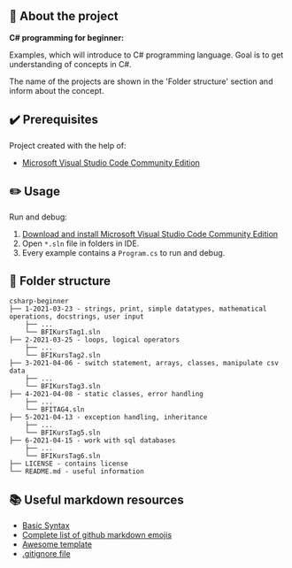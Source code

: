 ## :newspaper: About the project ##

**C# programming for beginner:**

Examples, which will introduce to C# programming language. Goal is to get understanding of concepts in C#.

The name of the projects are shown in the 'Folder structure' section and inform about the concept.

## :heavy_check_mark: Prerequisites ##

Project created with the help of:

* [Microsoft Visual Studio Code Community Edition]()

## :pencil2: Usage

Run and debug:

1. [Download and install Microsoft Visual Studio Code Community Edition]()
1. Open <code>*.sln</code> file in folders in IDE.
1. Every example contains a <code>Program.cs</code> to run and debug.

## :file_folder: Folder structure ##

    csharp-beginner
    ├── 1-2021-03-23 - strings, print, simple datatypes, mathematical operations, docstrings, user input
        ├── ...
        └── BFIKursTag1.sln
    ├── 2-2021-03-25 - loops, logical operators 
        ├── ...
        └── BFIKursTag2.sln    
    ├── 3-2021-04-06 - switch statement, arrays, classes, manipulate csv data
        ├── ...
        └── BFIKursTag3.sln    
    ├── 4-2021-04-08 - static classes, error handling
        ├── ...
        └── BFITAG4.sln    
    ├── 5-2021-04-13 - exception handling, inheritance
        ├── ...
        └── BFIKursTag5.sln                         
    ├── 6-2021-04-15 - work with sql databases
        ├── ...
        └── BFIKursTag6.sln    
    ├── LICENSE - contains license
    └── README.md - useful information

## :books: Useful markdown resources ##

* [Basic Syntax](https://www.markdownguide.org/basic-syntax/)
* [Complete list of github markdown emojis](https://dev.to/nikolab/complete-list-of-github-markdown-emoji-markup-5aia)
* [Awesome template](https://github.com/ma-shamshiri/Human-Activity-Recognition/blob/main/README.md)
* [.gitignore file](https://git-scm.com/docs/gitignore)